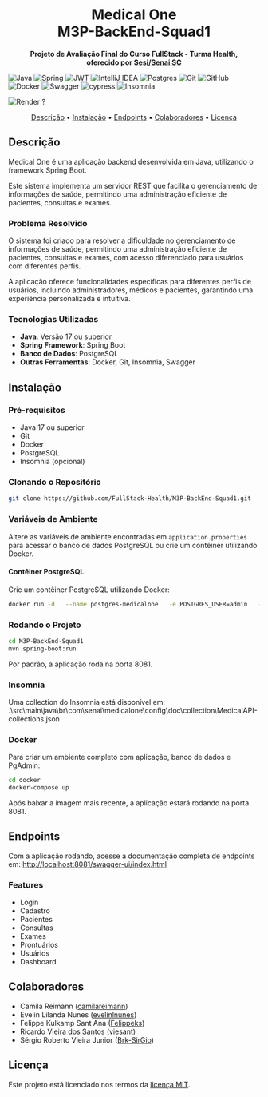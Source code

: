 <h1 align="center" style="font-weight: bold;">Medical One<br>
M3P-BackEnd-Squad1</h1> 
<p align="center"> <b>Projeto de Avaliação Final do Curso FullStack - Turma Health,<br> 
oferecido por <a href="https://cursos.sesisenai.org.br/" target="_blank">Sesi/Senai SC</a></b> </p>

![Java](https://img.shields.io/badge/java-%23ED8B00.svg?style=for-the-badge&logo=openjdk&logoColor=white)
![Spring](https://img.shields.io/badge/spring-%236DB33F.svg?style=for-the-badge&logo=spring&logoColor=white)
![JWT](https://img.shields.io/badge/JWT-black?style=for-the-badge&logo=JSON%20web%20tokens)
![IntelliJ IDEA](https://img.shields.io/badge/IntelliJIDEA-000000.svg?style=for-the-badge&logo=intellij-idea&logoColor=white)
![Postgres](https://img.shields.io/badge/postgres-%23316192.svg?style=for-the-badge&logo=postgresql&logoColor=white)
![Git](https://img.shields.io/badge/git-%23F05033.svg?style=for-the-badge&logo=git&logoColor=white)
![GitHub](https://img.shields.io/badge/github-%23121011.svg?style=for-the-badge&logo=github&logoColor=white)
![Docker](https://img.shields.io/badge/docker-%230db7ed.svg?style=for-the-badge&logo=docker&logoColor=white)
![Swagger](https://img.shields.io/badge/-Swagger-%23Clojure?style=for-the-badge&logo=swagger&logoColor=white)
![cypress](https://img.shields.io/badge/-cypress-%23E5E5E5?style=for-the-badge&logo=cypress&logoColor=058a5e)
![Insomnia](https://img.shields.io/badge/Insomnia-black?style=for-the-badge&logo=insomnia&logoColor=5849BE)

![Render](https://img.shields.io/badge/Render-%46E3B7.svg?style=for-the-badge&logo=render&logoColor=white)
?

<p align="center">
<a href="#descricao">Descrição</a> •
<a href="#instalacao">Instalação</a> • 
<a href="#routes">Endpoints</a> • 
<a href="#colab">Colaboradores</a> • 
<a href="#license">Licença</a> </p> 

<h2 id="descricao">Descrição</h2>

Medical One é uma aplicação backend desenvolvida em Java, 
utilizando o framework Spring Boot. 

Este sistema implementa um servidor REST que facilita o gerenciamento de informações de saúde, 
permitindo uma administração eficiente de pacientes, consultas e exames. 

### Problema Resolvido

O sistema foi criado para resolver a dificuldade no gerenciamento de informações de saúde, permitindo uma administração eficiente de pacientes, consultas e exames, com acesso diferenciado para usuários com diferentes perfis.

A aplicação oferece funcionalidades específicas para diferentes perfis de usuários,
incluindo administradores, médicos e pacientes, garantindo uma experiência personalizada e intuitiva.

### Tecnologias Utilizadas

- **Java**: Versão 17 ou superior
- **Spring Framework**: Spring Boot
- **Banco de Dados**: PostgreSQL
- **Outras Ferramentas**: Docker, Git, Insomnia, Swagger

<h2 id="instalacao">Instalação</h2>


### Pré-requisitos

- Java 17 ou superior
- Git
- Docker
- PostgreSQL
- Insomnia (opcional)

### Clonando o Repositório

```bash
git clone https://github.com/FullStack-Health/M3P-BackEnd-Squad1.git
```

### Variáveis de Ambiente

Altere as variáveis de ambiente encontradas em `application.properties` para acessar o banco de dados PostgreSQL ou crie um contêiner utilizando Docker.

#### Contêiner PostgreSQL

Crie um contêiner PostgreSQL utilizando Docker:

```bash
docker run -d   --name postgres-medicalone   -e POSTGRES_USER=admin   -e POSTGRES_PASSWORD=1q2w3E@!   -e POSTGRES_DB=dbMedicalOne   -p 5455:5432   postgres
```

### Rodando o Projeto

```bash
cd M3P-BackEnd-Squad1
mvn spring-boot:run
```

Por padrão, a aplicação roda na porta 8081.

### Insomnia

Uma collection do Insomnia está disponível em:
.\src\main\java\br\com\senai\medicalone\config\doc\collection\MedicalAPI-collections.json


### Docker

Para criar um ambiente completo com aplicação, banco de dados e PgAdmin:
```bash
cd docker
docker-compose up
```

Após baixar a imagem mais recente, a aplicação estará rodando na porta 8081.

<h2 id="routes">Endpoints</h2>


Com a aplicação rodando, acesse a documentação completa de endpoints em:
[http://localhost:8081/swagger-ui/index.html](http://localhost:8081/swagger-ui/index.html)

### Features

- Login
- Cadastro
- Pacientes
- Consultas
- Exames
- Prontuários
- Usuários
- Dashboard


<h2 id="colab">Colaboradores</h2>

- Camila Reimann ([camilareimann](https://github.com/camilareimann))
- Evelin Lilanda Nunes ([evelinlnunes](https://github.com/evelinlnunes))
- Felippe Kulkamp Sant Ana ([Felippeks](https://github.com/Felippeks))
- Ricardo Vieira dos Santos ([viesant](https://github.com/viesant))
- Sérgio Roberto Vieira Junior ([Brk-SirGio](https://github.com/Brk-SirGio))

<h2 id="license">Licença</h2>

Este projeto está licenciado nos termos da [licença MIT](https://choosealicense.com/licenses/mit/).
